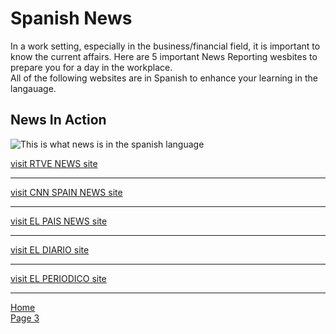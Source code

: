 <h1>Spanish News</h1>
<p>
In a work setting, especially in the business/financial field, it is important to know the current affairs. Here are 5 important News Reporting wesbites to prepare you for a day in the workplace.
<br> All of the following websites are in Spanish to enhance your learning in the langauage.
</p>
<h2>News In Action</h2>
<p><img src="http://www.exteriores.gob.es/RepresentacionesPermanentes/OTAN/es/Noticias/PublishingImages/noticias.png" alt="This is what news is in the spanish language" /></p>

 <a href="http://www.rtve.es/"> visit RTVE NEWS site</a>
 <hr>
 <a href="https://cnnespanol.cnn.com///"> visit CNN SPAIN NEWS site</a>
  <hr>
 <a href="https://elpais.com///"> visit EL PAIS NEWS site</a>
  <hr> 
 <a href="https://https://www.eldiario.es////"> visit EL DIARIO site</a>
   <hr>
 <a href="https://www.elperiodico.com/es////"> visit EL PERIODICO site</a>
   <hr>
 
 
<p><a href="index.html">Home</a><br /><a href="page3.html">Page 3 </a></p>
</li>
</ul>
